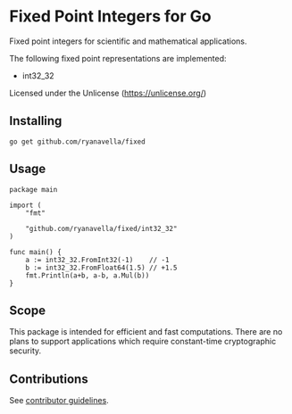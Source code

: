 # Fixed Point Integers for Go

Fixed point integers for scientific and mathematical applications.

The following fixed point representations are implemented:

* int32_32

Licensed under the Unlicense (https://unlicense.org/)

## Installing

```shell
go get github.com/ryanavella/fixed
```

## Usage

```golang
package main

import (
	"fmt"

	"github.com/ryanavella/fixed/int32_32"
)

func main() {
	a := int32_32.FromInt32(-1)    // -1
	b := int32_32.FromFloat64(1.5) // +1.5
	fmt.Println(a+b, a-b, a.Mul(b))
}
```

## Scope

This package is intended for efficient and fast computations. There are no plans to support applications which require constant-time cryptographic security.

## Contributions

See [contributor guidelines](CONTRIBUTING.md).
